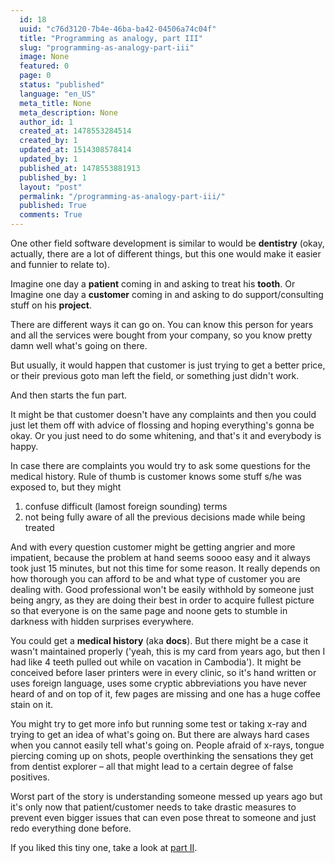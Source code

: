 ```yaml
---
  id: 18
  uuid: "c76d3120-7b4e-46ba-ba42-04506a74c04f"
  title: "Programming as analogy, part III"
  slug: "programming-as-analogy-part-iii"
  image: None
  featured: 0
  page: 0
  status: "published"
  language: "en_US"
  meta_title: None
  meta_description: None
  author_id: 1
  created_at: 1478553284514
  created_by: 1
  updated_at: 1514308578414
  updated_by: 1
  published_at: 1478553881913
  published_by: 1
  layout: "post"
  permalink: "/programming-as-analogy-part-iii/"
  published: True
  comments: True
---
```

One other field software development is similar to would be **dentistry** (okay, actually, there are a lot of different things, but this one would make it easier and funnier to relate to).

Imagine one day a **patient** coming in and asking to treat his **tooth**.
Or
Imagine one day a **customer** coming in and asking to do support/consulting stuff on his **project**.

There are different ways it can go on. You can know this person for years and all the services were bought from your company, so you know pretty damn well what's going on there.

But usually, it would happen that customer is just trying to get a better price, or their previous goto man left the field, or something just didn't work. 

And then starts the fun part.

It might be that customer doesn't have any complaints and then you could just let them off with advice of flossing and hoping everything's gonna be okay. Or you just need to do some whitening, and that's it and everybody is happy.

In case there are complaints you would try to ask some questions for the medical history. Rule of thumb is customer knows some stuff s/he was exposed to, but they might
1) confuse difficult (lamost foreign sounding) terms
2) not being fully aware of all the previous decisions made while being treated

And with every question customer might be getting angrier and more impatient, because the problem at hand seems soooo easy and it always took just 15 minutes, but not this time for some reason. It really depends on how thorough you can afford to be and what type of customer you are dealing with. Good professional won't be easily withhold by someone just being angry, as they are doing their best in order to acquire fullest picture so that everyone is on the same page and noone gets to stumble in darkness with hidden surprises everywhere.

You could get a **medical history** (aka **docs**).
But there might be a case it wasn't maintained properly ('yeah, this is my card from years ago, but then I had like 4 teeth pulled out while on vacation in Cambodia'). It might be conceived before laser printers were in every clinic, so it's hand written or uses foreign language, uses some cryptic abbreviations you have never heard of and on top of it, few pages are missing and one has a huge coffee stain on it.

You might try to get more info but running some test or taking x-ray and trying to get an idea of what's going on. But there are always hard cases when you cannot easily tell what's going on. People afraid of x-rays, tongue piercing coming up on shots, people overthinking the sensations they get from dentist explorer – all that might lead to a certain degree of false positives.

Worst part of the story is understanding someone messed up years ago but it's only now that patient/customer needs to take drastic measures to prevent even bigger issues that can even pose threat to someone and just redo everything done before.

If you liked this tiny one, take a look at [part II](http://sudodoki.name/programming-as-analogy-part-ii/).
